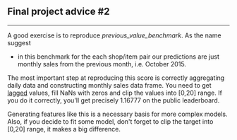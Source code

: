 ## Final project advice #2

*****

A good exercise is to reproduce *previous_value_benchmark*. As the name suggest
- in this benchmark for the each shop/item pair our predictions are just monthly
sales from the previous month, i.e. October 2015.

The most important step at reproducing this score is correctly aggregating daily
data and constructing monthly sales data frame. You need to get
[lagged](https://en.wikipedia.org/wiki/Lag_operator) values, fill NaNs with
zeros and clip the values into [0,20] range. If you do it correctly,  you'll get
precisely 1.16777 on the public leaderboard.

Generating features like this is a necessary basis for more complex models.
Also, if you decide to fit some model, don't forget to clip the target into
[0,20] range, it makes a big difference.
